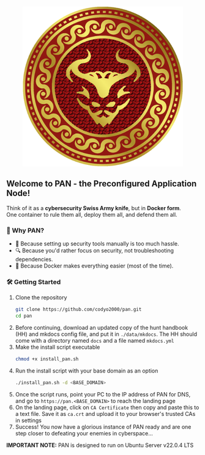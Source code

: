 <p align="center">
<img src="PAN.png" alt="drawing" width="420"/>
</p>

## Welcome to PAN - the Preconfigured Application Node!
Think of it as a **cybersecurity Swiss Army knife**, but in **Docker form**.  
One container to rule them all, deploy them all, and defend them all.  

### 🚀 Why PAN?  
- 🔧 Because setting up security tools manually is too much hassle.  
- 🔍 Because you'd rather focus on security, not troubleshooting dependencies.
- 🐳 Because Docker makes everything easier (most of the time).  

### 🛠 Getting Started  
1. Clone the repository  
   ```sh
   git clone https://github.com/codyo2000/pan.git
   cd pan
   ```
2. Before continuing, download an updated copy of the hunt handbook (HH) and mkdocs config file, and put it in `./data/mkdocs`. The HH should come with a directory named `docs` and a file named `mkdocs.yml`
3. Make the install script executable
   ```sh
   chmod +x install_pan.sh
   ```
4. Run the install script with your base domain as an option
   ```sh
   ./install_pan.sh -d <BASE_DOMAIN>
   ```
5. Once the script runs, point your PC to the IP address of PAN for DNS, and go to `https://pan.<BASE_DOMAIN>` to reach the landing page
6. On the landing page, click on `CA Certificate` then copy and paste this to a text file. Save it as `ca.crt` and upload it to your browser's trusted CAs in settings
7. Success! You now have a glorious instance of PAN ready and are one step closer to defeating your enemies in cyberspace...

**IMPORTANT NOTE:** PAN is designed to run on Ubuntu Server v22.0.4 LTS